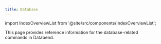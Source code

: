 ```yaml
---
title: Database
---
```

import IndexOverviewList from '@site/src/components/IndexOverviewList';

This page provides reference information for the database-related commands in Databend.

<IndexOverviewList />
